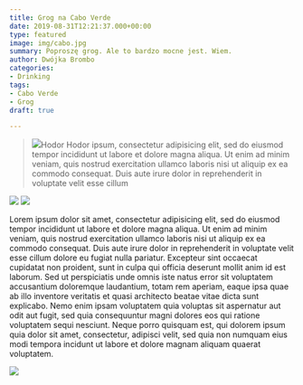 ```yaml
---
title: Grog na Cabo Verde
date: 2019-08-31T12:21:37.000+00:00
type: featured
image: img/cabo.jpg
summary: Poproszę grog. Ale to bardzo mocne jest. Wiem.
author: Dwójka Brombo
categories:
- Drinking
tags:
- Cabo Verde
- Grog
draft: true

---
```

> ![](/uploads/cabo-verde-2018-11_012.jpg)Hodor Hodor ipsum, consectetur adipisicing elit, sed do eiusmod tempor incididunt ut labore et dolore magna aliqua. Ut enim ad minim veniam, quis nostrud exercitation ullamco laboris nisi ut aliquip ex ea commodo consequat. Duis aute irure dolor in reprehenderit in voluptate velit esse cillum

![](/img/cabo.jpg)
![](/uploads/11AEA81B-CE9D-456F-BF4F-BF7A9F52C5BE.jpeg)

Lorem ipsum dolor sit amet, consectetur adipisicing elit, sed do eiusmod tempor incididunt ut labore et
dolore magna aliqua. Ut enim ad minim veniam, quis nostrud exercitation ullamco laboris nisi ut aliquip ex
ea commodo consequat. Duis aute irure dolor in reprehenderit in voluptate velit esse cillum dolore eu fugiat
nulla pariatur. Excepteur sint occaecat cupidatat non proident, sunt in culpa qui officia deserunt mollit
anim id est laborum. Sed ut perspiciatis unde omnis iste natus error sit voluptatem accusantium doloremque
laudantium, totam rem aperiam, eaque ipsa quae ab illo inventore veritatis et quasi architecto beatae vitae
dicta sunt explicabo. Nemo enim ipsam voluptatem quia voluptas sit aspernatur aut odit aut fugit, sed quia
consequuntur magni dolores eos qui ratione voluptatem sequi nesciunt. Neque porro quisquam est, qui dolorem
ipsum quia dolor sit amet, consectetur, adipisci velit, sed quia non numquam eius modi tempora incidunt ut
labore et dolore magnam aliquam quaerat voluptatem.

![](/uploads/cabo-verde-2018-11_121.jpg)